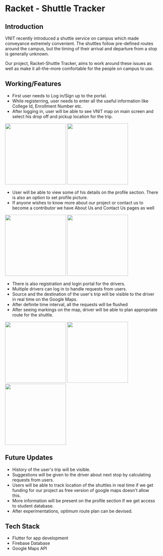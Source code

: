 # Racket - Shuttle Tracker

## Introduction
VNIT recently introduced a shuttle service on campus which made conveyance extremely convenient. The shuttles follow pre-defined routes around the campus, but the timing of their arrival and departure from a stop is generally unknown.

Our project, Racket-Shuttle Tracker, aims to work around these issues as well as make it all-the-more comfortable for the people on campus to use.


## Working/Features
- First user needs to Log in/Sign up to the portal.
- While registerring, user needs to enter all the useful information like College Id, Enrollment Number etc.
- After logging in, user will be able to see VNIT map on main screen and select his drop off and pickup location for the trip.

<img src="https://i.imgur.com/kYTdcNP.jpg" width="200"> <img src="https://i.imgur.com/6sBSNUU.jpg" width="200">

- User will be able to view some of his details on the profile section. There is also an option to set profile picture.
- If anyone wishes to know more about our project or contact us to become a contributor we have About Us and Contact Us pages as well

<img src="https://i.imgur.com/J8UjM1U.jpg" width="200"> <img src="https://i.imgur.com/oypGXai.jpg" width="200">

- There is also registration and login portal for the drivers.
- Multiple drivers can log in to handle requests from users.
- Source and the destination of the user's trip will be visible to the driver in real time on the Google Maps.
- After definite time interval, all the requests will be flushed
- After seeing markings on the map, driver will be able to plan appropriate route for the shuttle.

<img src="https://i.imgur.com/RGggWu0.jpg" width="200"> <img src="https://i.imgur.com/aaAGJz4.jpg" width="200"><img src="https://i.imgur.com/1xBgZQ7.jpg" width="200"> 

## Future Updates
- History of the user's trip will be visible.
- Suggestions will be given to the driver about next stop by calculating requests from users.
- Users will be able to track location of the shuttles in real time if we get funding for our project as free version of google maps doesn't allow this.
- More information will be present on the profile section if we get access to student database.
- After experimentations, optimum route plan can be devised.

## Tech Stack 
- Flutter for app development
- Firebase Database
- Google Maps API
